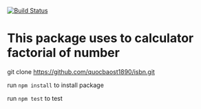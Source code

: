 [![Build Status](https://travis-ci.org/phongqt/nodejs-example.svg?branch=master)](https://travis-ci.org/phongqt/nodejs-example)

# This package uses to calculator factorial of number

git clone https://github.com/quocbaost1890/isbn.git

run `npm install` to install package

run `npm test` to test

